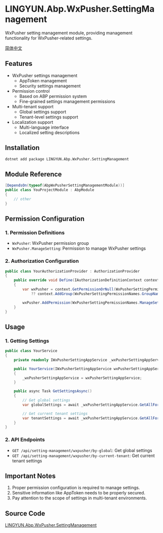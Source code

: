 # LINGYUN.Abp.WxPusher.SettingManagement

WxPusher setting management module, providing management functionality for WxPusher-related settings.

[简体中文](./README.md)

## Features

* WxPusher settings management
  * AppToken management
  * Security settings management
* Permission control
  * Based on ABP permission system
  * Fine-grained settings management permissions
* Multi-tenant support
  * Global settings support
  * Tenant-level settings support
* Localization support
  * Multi-language interface
  * Localized setting descriptions

## Installation

```bash
dotnet add package LINGYUN.Abp.WxPusher.SettingManagement
```

## Module Reference

```csharp
[DependsOn(typeof(AbpWxPusherSettingManagementModule))]
public class YouProjectModule : AbpModule
{
    // other
}
```

## Permission Configuration

### 1. Permission Definitions

* `WxPusher`: WxPusher permission group
* `WxPusher.ManageSetting`: Permission to manage WxPusher settings

### 2. Authorization Configuration

```csharp
public class YourAuthorizationProvider : AuthorizationProvider
{
    public override void Define(IAuthorizationDefinitionContext context)
    {
        var wxPusher = context.GetPermissionOrNull(WxPusherSettingPermissionNames.GroupName)
            ?? context.AddGroup(WxPusherSettingPermissionNames.GroupName);

        wxPusher.AddPermission(WxPusherSettingPermissionNames.ManageSetting);
    }
}
```

## Usage

### 1. Getting Settings

```csharp
public class YourService
{
    private readonly IWxPusherSettingAppService _wxPusherSettingAppService;

    public YourService(IWxPusherSettingAppService wxPusherSettingAppService)
    {
        _wxPusherSettingAppService = wxPusherSettingAppService;
    }

    public async Task GetSettingsAsync()
    {
        // Get global settings
        var globalSettings = await _wxPusherSettingAppService.GetAllForGlobalAsync();

        // Get current tenant settings
        var tenantSettings = await _wxPusherSettingAppService.GetAllForCurrentTenantAsync();
    }
}
```

### 2. API Endpoints

* `GET /api/setting-management/wxpusher/by-global`: Get global settings
* `GET /api/setting-management/wxpusher/by-current-tenant`: Get current tenant settings

## Important Notes

1. Proper permission configuration is required to manage settings.
2. Sensitive information like AppToken needs to be properly secured.
3. Pay attention to the scope of settings in multi-tenant environments.

## Source Code

[LINGYUN.Abp.WxPusher.SettingManagement](https://github.com/colinin/abp-next-admin/tree/master/aspnet-core/framework/wx-pusher/LINGYUN.Abp.WxPusher.SettingManagement)

